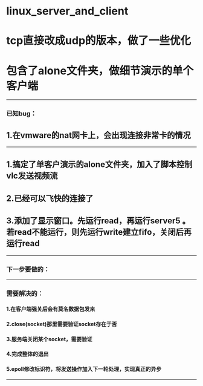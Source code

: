 # linux_server_and_client
# tcp直接改成udp的版本，做了一些优化
# 包含了alone文件夹，做细节演示的单个客户端
------------------------------------------------
### 已知bug：
##  1.在vmware的nat网卡上，会出现连接非常卡的情况
------------------------------------------------
##  1.搞定了单客户演示的alone文件夹，加入了脚本控制vlc发送视频流
##  2.已经可以飞快的连接了
##  3.添加了显示窗口。先运行read，再运行server5 。若read不能运行，则先运行write建立fifo，关闭后再运行read
------------------------------------------------
### 下一步要做的：
------------------------------------------------
### 需要解决的：
####	1.在客户端强关后会有莫名数据包发来
####	2.close(socket)那里需要验证socket存在于否
#### 	3.服务端关闭某个socket，需要验证
####	4.完成整体的退出
####	5.epoll修改标识符，将发送操作加入下一轮处理，实现真正的异步
------------------------------------------------

